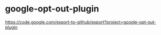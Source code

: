 # google-opt-out-plugin
https://code.google.com/export-to-github/export?project=google-opt-out-plugin
